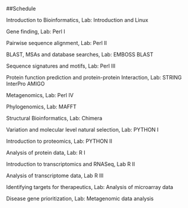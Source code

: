 ##Schedule

Introduction to Bioinformatics, Lab: Introduction and Linux

Gene finding, Lab: Perl I

Pairwise sequence alignment, Lab: Perl II

BLAST, MSAs and database searches, Lab: EMBOSS  BLAST

Sequence signatures and motifs, Lab: Perl III

Protein function prediction and protein-protein Interaction, Lab: STRING  InterPro  AMIGO

Metagenomics, Lab: Perl IV

Phylogenomics, Lab: MAFFT

Structural Bioinformatics, Lab: Chimera

Variation and molecular level natural selection, Lab: PYTHON I

Introduction to proteomics, Lab: PYTHON II

Analysis of protein data, Lab: R I

Introduction to transcriptomics and RNASeq, Lab R II

Analysis of transcriptome data, Lab R III

Identifying targets for therapeutics, Lab: Analysis of microarray data

Disease gene prioritization, Lab: Metagenomic data analysis
